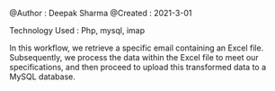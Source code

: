 @Author :  Deepak Sharma
@Created : 2021-3-01

Technology Used : Php, mysql, imap

In this workflow, we retrieve a specific email containing an Excel file. Subsequently, we process the data within the Excel file to meet our specifications, and then proceed to upload this transformed data to a MySQL database.